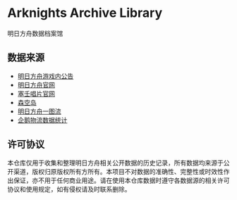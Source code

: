 # Arknights Archive Library

明日方舟数据档案馆


## 数据来源

- [明日方舟游戏内公告](https://ak-webview.hypergryph.com/gameBulletin)
- [明日方舟官网](https://ak.hypergryph.com/)
- [塞壬唱片官网](https://monster-siren.hypergryph.com/)
- [森空岛](https://www.skland.com/)
- [明日方舟一图流](https://ark.yituliu.cn/)
- [企鹅物流数据统计](https://penguin-stats.io/)


## 许可协议

本仓库仅用于收集和整理明日方舟相关公开数据的历史记录，所有数据均来源于公开渠道，版权归原版权所有方所有。本项目不对数据的准确性、完整性或时效性作出保证，亦不用于任何商业用途。请在使用本仓库数据时遵守各数据源的相关许可协议和使用规定，如有侵权请及时联系删除。
